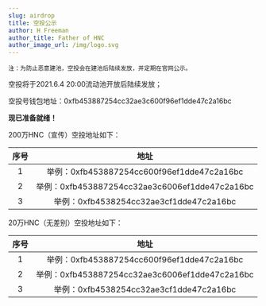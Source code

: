 ```yaml
---
slug: airdrop
title: 空投公示
author: H Freeman
author_title: Father of HNC
author_image_url: /img/logo.svg
---
```


`注：为防止恶意建池，空投会在建池后陆续发放，并定期在官网公示。`

空投将于2021.6.4 20:00流动池开放后陆续发放；

空投号钱包地址：0xfb453887254cc32ae3c600f96ef1dde47c2a16bc

**现已准备就绪！**

<!--truncate-->

200万HNC（宣传）空投地址如下：

|序号|地址|
|:---:|:---:|
|1|举例：0xfb453887254cc600f96ef1dde47c2a16bc|
|2|举例：0xfb453887254cc32ae3c6006ef1dde47c2a16bc|
|3|举例：0xfb4538254cc32ae3cf1dde47c2a16bc|


20万HNC（无差别）空投地址如下：

|序号|地址|
|:---:|:---:|
|1|举例：0xfb453887254cc600f96ef1dde47c2a16bc|
|2|举例：0xfb453887254cc32ae3c6006ef1dde47c2a16bc|
|3|举例：0xfb4538254cc32ae3cf1dde47c2a16bc|
